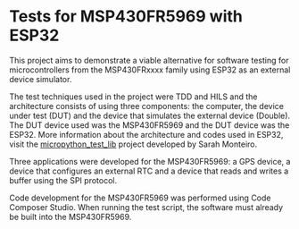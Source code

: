 # Tests for MSP430FR5969 with ESP32 

This project aims to demonstrate a viable alternative for software testing for microcontrollers from the MSP430FRxxxx family using ESP32 as an external device simulator.

The test techniques used in the project were TDD and HILS and the architecture consists of using three components: the computer, the device under test (DUT) and 
the device that simulates the external device (Double). The DUT device used was the MSP430FR5969 and the DUT device was the ESP32. 
More information about the architecture and codes used in ESP32, visit the [micropython_test_lib](https://github.com/saramonteiro/micropython_test_lib) project developed by Sarah Monteiro. 

Three applications were developed for the MSP430FR5969: a GPS device, a device that configures an external RTC and a device that reads and writes a buffer using the SPI protocol.

Code development for the MSP430FR5969 was performed using Code Composer Studio. When running the test script, the software must already be built into the MSP430FR5969. 
